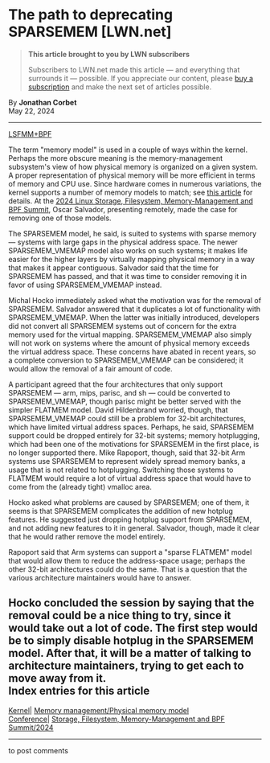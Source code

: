 # The path to deprecating SPARSEMEM [LWN.net]

> **This article brought to you by LWN subscribers**
> 
> Subscribers to LWN.net made this article — and everything that surrounds it — possible. If you appreciate our content, please [buy a subscription](/Promo/nst-nag3/subscribe) and make the next set of articles possible. 

By **Jonathan Corbet**  
May 22, 2024 

* * *

[LSFMM+BPF](/Articles/lsfmmbpf2024/)

The term "memory model" is used in a couple of ways within the kernel. Perhaps the more obscure meaning is the memory-management subsystem's view of how physical memory is organized on a given system. A proper representation of physical memory will be more efficient in terms of memory and CPU use. Since hardware comes in numerous variations, the kernel supports a number of memory models to match; see [this article](/Articles/789304/) for details. At the [2024 Linux Storage, Filesystem, Memory-Management and BPF Summit](https://events.linuxfoundation.org/lsfmmbpf/), Oscar Salvador, presenting remotely, made the case for removing one of those models. 

The SPARSEMEM model, he said, is suited to systems with sparse memory — systems with large gaps in the physical address space. The newer SPARSEMEM_VMEMAP model also works on such systems; it makes life easier for the higher layers by virtually mapping physical memory in a way that makes it appear contiguous. Salvador said that the time for SPARSEMEM has passed, and that it was time to consider removing it in favor of using SPARSEMEM_VMEMAP instead. 

Michal Hocko immediately asked what the motivation was for the removal of SPARSEMEM. Salvador answered that it duplicates a lot of functionality with SPARSEMEM_VMEMAP. When the latter was initially introduced, developers did not convert all SPARSEMEM systems out of concern for the extra memory used for the virtual mapping. SPARSEMEM_VMEMAP also simply will not work on systems where the amount of physical memory exceeds the virtual address space. These concerns have abated in recent years, so a complete conversion to SPARSEMEM_VMEMAP can be considered; it would allow the removal of a fair amount of code. 

A participant agreed that the four architectures that only support SPARSEMEM — arm, mips, parisc, and sh — could be converted to SPARSEMEM_VMEMAP, though parisc might be better served with the simpler FLATMEM model. David Hildenbrand worried, though, that SPARSEMEM_VMEMAP could still be a problem for 32-bit architectures, which have limited virtual address spaces. Perhaps, he said, SPARSEMEM support could be dropped entirely for 32-bit systems; memory hotplugging, which had been one of the motivations for SPARSEMEM in the first place, is no longer supported there. Mike Rapoport, though, said that 32-bit Arm systems use SPARSEMEM to represent widely spread memory banks, a usage that is not related to hotplugging. Switching those systems to FLATMEM would require a lot of virtual address space that would have to come from the (already tight) vmalloc area. 

Hocko asked what problems are caused by SPARSEMEM; one of them, it seems is that SPARSEMEM complicates the addition of new hotplug features. He suggested just dropping hotplug support from SPARSEMEM, and not adding new features to it in general. Salvador, though, made it clear that he would rather remove the model entirely. 

Rapoport said that Arm systems can support a "sparse FLATMEM" model that would allow them to reduce the address-space usage; perhaps the other 32-bit architectures could do the same. That is a question that the various architecture maintainers would have to answer. 

Hocko concluded the session by saying that the removal could be a nice thing to try, since it would take out a lot of code. The first step would be to simply disable hotplug in the SPARSEMEM model. After that, it will be a matter of talking to architecture maintainers, trying to get each to move away from it.  
Index entries for this article  
---  
[Kernel](/Kernel/Index)| [Memory management/Physical memory model](/Kernel/Index#Memory_management-Physical_memory_model)  
[Conference](/Archives/ConferenceIndex/)| [Storage, Filesystem, Memory-Management and BPF Summit/2024](/Archives/ConferenceIndex/#Storage_Filesystem_Memory-Management_and_BPF_Summit-2024)  
  


* * *

to post comments 

